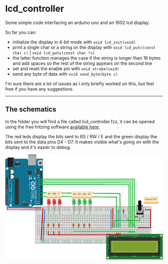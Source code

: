 # lcd_controller
Some simple code interfacing an arduino uno and an 1602 lcd display.

So far you can:
  - initialize the display in 4-bit mode with ```void lcd_init(void)```
  - print a single char or a string on the display with ```void lcd_putc(const char c)``` | ```void lcd_puts(const char *s)```
  - the latter function manages the case if the string is longer than 16 bytes and add spaces so the rest of the string appears on the second line
  - set and reset the enable pin with ```void strobe(void)```
  - send any byte of data with ``` void send_byte(byte c) ```
  
I'm sure there are a lot of issues as I only briefly worked on this, but feel free if you have any suggestions.

---

## The schematics

In the folder you will find a file called lcd_controller.fzz, it can be opened using the free fritzing software [available here](https://fritzing.org/home/).

The red leds display the bits sent to RS / RW / E and the green display the bits sent to the data pins D4 - D7.
It makes visible what's going on with the display and it's easier to debug.

![alt text](https://github.com/AnthonyBerisha/lcd_controller/blob/master/lcd_controller_bb.png "breadboard")
